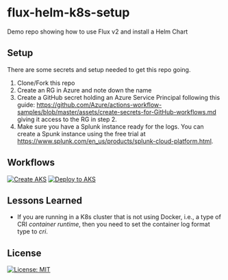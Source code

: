 # flux-helm-k8s-setup

Demo repo showing how to use Flux v2 and install a Helm Chart

## Setup

There are some secrets and setup needed to get this repo going.

1. Clone/Fork this repo
2. Create an RG in Azure and note down the name
3. Create a GitHub secret holding an Azure Service Principal following this guide: <https://github.com/Azure/actions-workflow-samples/blob/master/assets/create-secrets-for-GitHub-workflows.md> giving it access to the RG in step 2.
4. Make sure you have a Splunk instance ready for the logs. You can create a Spunk instance using the free trial at <https://www.splunk.com/en_us/products/splunk-cloud-platform.html>.

## Workflows

[![Create AKS](https://github.com/fredrkl/flux-helm-k8s-setup/actions/workflows/createaks.yml/badge.svg)](https://github.com/fredrkl/flux-helm-k8s-setup/actions/workflows/createaks.yml)
[![Deploy to AKS](https://github.com/fredrkl/flux-helm-k8s-setup/actions/workflows/deploy-to-aks.yml/badge.svg)](https://github.com/fredrkl/flux-helm-k8s-setup/actions/workflows/deploy-to-aks.yml)

## Lessons Learned

- If you are running in a K8s cluster that is not using Docker, i.e., a type of CRI _container runtime_, then you need to set the container log format type to _cri_.

## License

[![License: MIT](https://img.shields.io/badge/License-MIT-yellow.svg)](https://opensource.org/licenses/MIT)
